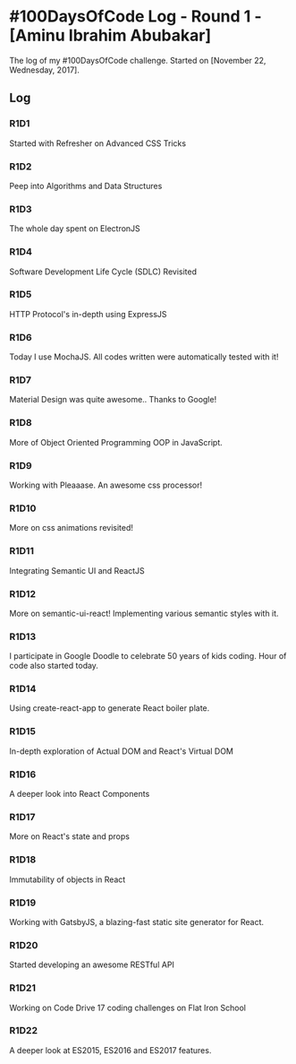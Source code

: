 # #100DaysOfCode Log - Round 1 - [Aminu Ibrahim Abubakar]

The log of my #100DaysOfCode challenge. Started on [November 22, Wednesday, 2017].

## Log

### R1D1 
Started with Refresher on Advanced CSS Tricks

### R1D2 
Peep into Algorithms and Data Structures

### R1D3 
The whole day spent on ElectronJS

### R1D4
Software Development Life Cycle (SDLC) Revisited

### R1D5
HTTP Protocol's in-depth using ExpressJS

### R1D6
Today I use MochaJS. All codes written were automatically tested with it!

### R1D7
Material Design was quite awesome.. Thanks to Google!

### R1D8
More of Object Oriented Programming OOP in JavaScript.

### R1D9
Working with Pleaaase. An awesome css processor!

### R1D10
More on css animations revisited!

### R1D11
Integrating Semantic UI and ReactJS

### R1D12
More on semantic-ui-react! Implementing various semantic styles with it.

### R1D13
I participate in Google Doodle to celebrate 50 years of kids coding. Hour of code also started today.

### R1D14
Using create-react-app to generate React boiler plate.

### R1D15
In-depth exploration of Actual DOM and React's Virtual DOM

### R1D16
A deeper look into React Components

### R1D17
More on React's state and props

### R1D18
Immutability of objects in React

### R1D19
Working with GatsbyJS, a blazing-fast static site generator for React.

### R1D20
Started developing an awesome RESTful API

### R1D21
Working on Code Drive 17 coding challenges on Flat Iron School

### R1D22
A deeper look at ES2015, ES2016 and ES2017 features.
